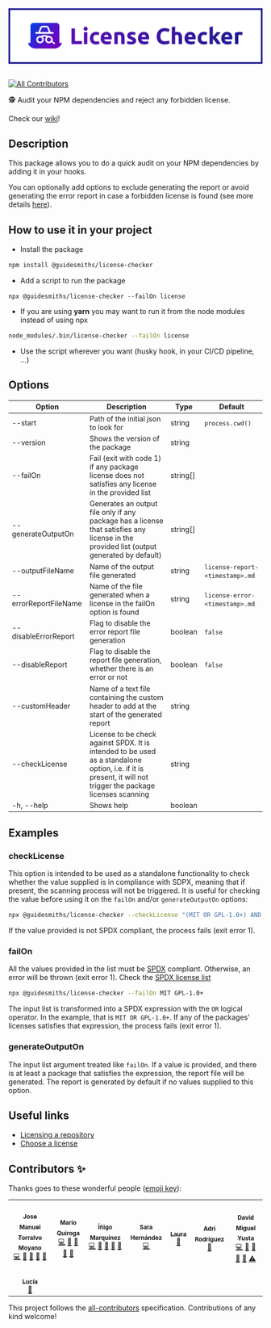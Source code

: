 <div style="display:flex; align-items:center; justify-content:center">
  <img alt="logo" src="./assets/banner-with-border.svg" width="100%" />
</div>

<br />

<!-- ALL-CONTRIBUTORS-BADGE:START - Do not remove or modify this section -->
[![All Contributors](https://img.shields.io/badge/all_contributors-8-orange.svg?style=flat-square)](#contributors-)
<!-- ALL-CONTRIBUTORS-BADGE:END -->

🕵️ Audit your NPM dependencies and reject any forbidden license.

Check our [wiki](https://github.com/guidesmiths/license-checker/wiki)!

## Description

This package allows you to do a quick audit on your NPM dependencies by adding it in your hooks.

You can optionally add options to exclude generating the report or avoid generating the error report in case a forbidden license is found (see more details [here](#options)).

## How to use it in your project

- Install the package

```sh
npm install @guidesmiths/license-checker
```

- Add a script to run the package

```sg
npx @guidesmiths/license-checker --failOn license
```
- If you are using **yarn** you may want to run it from the node modules instead of using npx

```sh
node_modules/.bin/license-checker --failOn license
```

- Use the script wherever you want (husky hook, in your CI/CD pipeline, ...)

## <a name="options"></a>Options

| Option                | Description                                                                                                                                                  | Type     | Default                         |
|-----------------------|--------------------------------------------------------------------------------------------------------------------------------------------------------------|----------|---------------------------------|
| --start               | Path of the initial json to look for                                                                                                                         | string   | `process.cwd()`                 |
| --version             | Shows the version of the package                                                                                                                             | string   |                                 |
| --failOn              | Fail (exit with code 1) if any package license does not satisfies any license in the provided list                                                           | string[] |                                 |
| --generateOutputOn    | Generates an output file only if any package has a license that satisfies any license in the provided list (output generated by default)                     | string[] |                                 |
| --outputFileName      | Name of the output file generated                                                                                                                            | string   | `license-report-<timestamp>.md` |
| --errorReportFileName | Name of the file generated when a license in the failOn option is found                                                                                      | string   | `license-error-<timestamp>.md`  |
| --disableErrorReport  | Flag to disable the error report file generation                                                                                                             | boolean  | `false`                         |
| --disableReport       | Flag to disable the report file generation, whether there is an error or not                                                                                 | boolean  | `false`                         |
| --customHeader        | Name of a text file containing the custom header to add at the start of the generated report                                                                 | string   |                                 |
| --checkLicense        | License to be check against SPDX. It is intended to be used as a standalone option, i.e. if it is present, it will not trigger the package licenses scanning | string   |                                 |
| -h, --help            | Shows help                                                                                                                                                   | boolean  |                                 |

## <a name="examples"></a>Examples

### checkLicense
This option is intended to be used as a standalone functionality to check whether the value supplied is in compliance with SDPX, 
meaning that if present, the scanning process will not be triggered. It is useful for checking the value before using it on the `failOn` and/or
`generateOutputOn` options:

```sh
npx @guidesmiths/license-checker --checkLicense "(MIT OR GPL-1.0+) AND 0BSD"
```

If the value provided is not SPDX compliant, the process fails (exit error 1).

### failOn
All the values provided in the list must be [SPDX](https://spdx.dev/specifications/) compliant. Otherwise, an error will be thrown (exit error 1). 
Check the [SPDX license list](https://spdx.org/licenses/)

```sh
npx @guidesmiths/license-checker --failOn MIT GPL-1.0+
```

The input list is transformed into a SPDX expression with the `OR` logical operator. In the example, that is `MIT OR GPL-1.0+`.
If any of the packages' licenses satisfies that expression, the process fails (exit error 1).

### generateOutputOn
The input list argument treated like `failOn`. If a value is provided, and there is at least a package that satisfies the expression, the report file
will be generated. The report is generated by default if no values supplied to this option.

## Useful links

- [Licensing a repository](https://docs.github.com/en/github/creating-cloning-and-archiving-repositories/licensing-a-repository)
- [Choose a license](https://choosealicense.com/appendix/)

## Contributors ✨

Thanks goes to these wonderful people ([emoji key](https://allcontributors.org/docs/en/emoji-key)):

<!-- ALL-CONTRIBUTORS-LIST:START - Do not remove or modify this section -->
<!-- prettier-ignore-start -->
<!-- markdownlint-disable -->
<table>
  <tr>
    <td align="center"><a href="https://github.com/jmtorralvo"><img src="https://avatars.githubusercontent.com/u/6839860?v=4?s=100" width="100px;" alt=""/><br /><sub><b>Jose Manuel Torralvo Moyano</b></sub></a><br /><a href="https://github.com/guidesmiths/license-checker/commits?author=jmtorralvo" title="Code">💻</a> <a href="https://github.com/guidesmiths/license-checker/commits?author=jmtorralvo" title="Documentation">📖</a> <a href="#ideas-jmtorralvo" title="Ideas, Planning, & Feedback">🤔</a> <a href="#maintenance-jmtorralvo" title="Maintenance">🚧</a> <a href="https://github.com/guidesmiths/license-checker/pulls?q=is%3Apr+reviewed-by%3Ajmtorralvo" title="Reviewed Pull Requests">👀</a></td>
    <td align="center"><a href="https://github.com/MarioQuiroga32"><img src="https://avatars.githubusercontent.com/u/43605474?v=4?s=100" width="100px;" alt=""/><br /><sub><b>Mario Quiroga</b></sub></a><br /><a href="https://github.com/guidesmiths/license-checker/commits?author=MarioQuiroga32" title="Code">💻</a> <a href="https://github.com/guidesmiths/license-checker/commits?author=MarioQuiroga32" title="Documentation">📖</a> <a href="#ideas-MarioQuiroga32" title="Ideas, Planning, & Feedback">🤔</a> <a href="#maintenance-MarioQuiroga32" title="Maintenance">🚧</a> <a href="https://github.com/guidesmiths/license-checker/pulls?q=is%3Apr+reviewed-by%3AMarioQuiroga32" title="Reviewed Pull Requests">👀</a></td>
    <td align="center"><a href="https://github.com/inigomarquinez"><img src="https://avatars.githubusercontent.com/u/25435858?v=4?s=100" width="100px;" alt=""/><br /><sub><b>Íñigo Marquínez</b></sub></a><br /><a href="https://github.com/guidesmiths/license-checker/commits?author=inigomarquinez" title="Code">💻</a> <a href="https://github.com/guidesmiths/license-checker/commits?author=inigomarquinez" title="Documentation">📖</a> <a href="#ideas-inigomarquinez" title="Ideas, Planning, & Feedback">🤔</a> <a href="#maintenance-inigomarquinez" title="Maintenance">🚧</a> <a href="https://github.com/guidesmiths/license-checker/pulls?q=is%3Apr+reviewed-by%3Ainigomarquinez" title="Reviewed Pull Requests">👀</a></td>
    <td align="center"><a href="https://github.com/LonelyPrincess"><img src="https://avatars.githubusercontent.com/u/17673317?v=4?s=100" width="100px;" alt=""/><br /><sub><b>Sara Hernández</b></sub></a><br /><a href="https://github.com/guidesmiths/license-checker/commits?author=LonelyPrincess" title="Code">💻</a></td>
    <td align="center"><a href="https://github.com/dustytrinkets"><img src="https://avatars.githubusercontent.com/u/18383417?v=4?s=100" width="100px;" alt=""/><br /><sub><b>Laura</b></sub></a><br /><a href="https://github.com/guidesmiths/license-checker/pulls?q=is%3Apr+reviewed-by%3Adustytrinkets" title="Reviewed Pull Requests">👀</a></td>
    <td align="center"><a href="https://github.com/ardguezsoc"><img src="https://avatars.githubusercontent.com/u/79102959?v=4?s=100" width="100px;" alt=""/><br /><sub><b>Adri Rodríguez </b></sub></a><br /><a href="https://github.com/guidesmiths/license-checker/pulls?q=is%3Apr+reviewed-by%3Aardguezsoc" title="Reviewed Pull Requests">👀</a></td>
    <td align="center"><a href="https://github.com/neodmy"><img src="https://avatars.githubusercontent.com/u/36865163?v=4?s=100" width="100px;" alt=""/><br /><sub><b>David Miguel Yusta</b></sub></a><br /><a href="https://github.com/guidesmiths/license-checker/commits?author=neodmy" title="Code">💻</a> <a href="https://github.com/guidesmiths/license-checker/commits?author=neodmy" title="Documentation">📖</a> <a href="#ideas-neodmy" title="Ideas, Planning, & Feedback">🤔</a> <a href="#maintenance-neodmy" title="Maintenance">🚧</a> <a href="https://github.com/guidesmiths/license-checker/pulls?q=is%3Apr+reviewed-by%3Aneodmy" title="Reviewed Pull Requests">👀</a> <a href="https://github.com/guidesmiths/license-checker/commits?author=neodmy" title="Tests">⚠️</a></td>
  </tr>
  <tr>
    <td align="center"><a href="https://github.com/lcruz45"><img src="https://avatars.githubusercontent.com/u/91122266?v=4?s=100" width="100px;" alt=""/><br /><sub><b>Lucía</b></sub></a><br /><a href="#design-lcruz45" title="Design">🎨</a></td>
  </tr>
</table>

<!-- markdownlint-restore -->
<!-- prettier-ignore-end -->

<!-- ALL-CONTRIBUTORS-LIST:END -->

This project follows the [all-contributors](https://github.com/all-contributors/all-contributors) specification. Contributions of any kind welcome!
